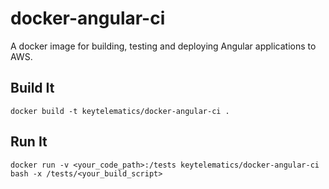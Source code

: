 # docker-angular-ci

A docker image for building, testing and deploying Angular applications to AWS.

## Build It
```
docker build -t keytelematics/docker-angular-ci .
```

## Run It
```
docker run -v <your_code_path>:/tests keytelematics/docker-angular-ci bash -x /tests/<your_build_script>
```